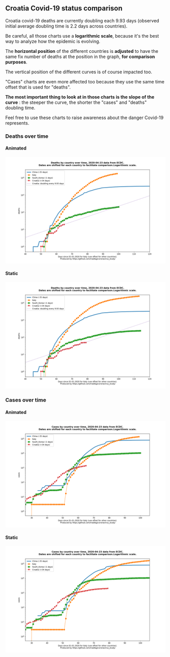 ## Croatia Covid-19 status comparison 

Croatia covid-19 deaths are currently doubling each 9.93 days (observed initial average doubling time is 2.2 days across countries).



Be careful, all those charts use a **logarithmic scale**, because it's the best way to analyze how the epidemic is evolving.
 
The **horizontal position** of the different countries is **adjusted** to have the same fix number of deaths at the position in the graph, **for comparison purposes**.

The vertical position of the different curves is of course impacted too.

"Cases" charts are even more affected too because they use the same time offset that is used for "deaths".

**The most important thing to look at in those charts is the slope of the curve** : the steeper the curve, the shorter the "cases" and "deaths" doubling time.

Feel free to use these charts to raise awareness about the danger Covid-19 represents. 


 
### Deaths over time
 
#### Animated
![Croatia covid-19 deaths animated chart](https://raw.githubusercontent.com/madlag/coronavirus_study/master/notebooks/graphs/2020-04-23/countries/Croatia/2020-04-23_Croatia_deaths.gif "Croatia covid-19 deaths animated chart")   
 
#### Static
![Croatia covid-19 deaths static chart](https://raw.githubusercontent.com/madlag/coronavirus_study/master/notebooks/graphs/2020-04-23/countries/Croatia/2020-04-23_Croatia_deaths.png "Croatia covid-19 deaths static chart")   

 
### Cases over time
 
#### Animated
![Croatia covid-19 cases animated chart](https://raw.githubusercontent.com/madlag/coronavirus_study/master/notebooks/graphs/2020-04-23/countries/Croatia/2020-04-23_Croatia_cases.gif "Croatia covid-19 cases animated chart")   
 
#### Static
![Croatia covid-19 cases static chart](https://raw.githubusercontent.com/madlag/coronavirus_study/master/notebooks/graphs/2020-04-23/countries/Croatia/2020-04-23_Croatia_cases.png "Croatia covid-19 cases static chart")   

